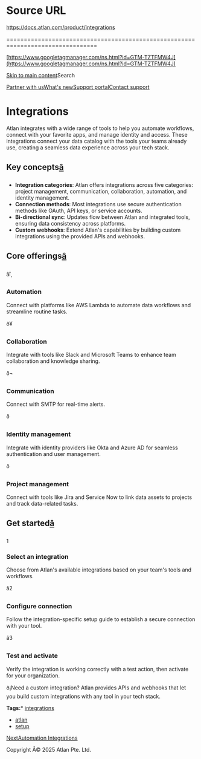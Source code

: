 # Source URL
https://docs.atlan.com/product/integrations

================================================================================

<!--
canonical: https://docs.atlan.com/product/integrations
link-alternate: https://docs.atlan.com/product/integrations
meta-description: Learn how to integrate Atlan with project management, communication, collaboration, automation, and identity management tools.
meta-docsearch:docusaurus_tag: docs-default-current
meta-docsearch:language: en
meta-docsearch:version: current
meta-docusaurus_locale: en
meta-docusaurus_tag: docs-default-current
meta-docusaurus_version: current
meta-generator: Docusaurus v3.8.1
meta-og-description: Learn how to integrate Atlan with project management, communication, collaboration, automation, and identity management tools.
meta-og-locale: en
meta-og-title: Integrations | Atlan Documentation
meta-og-url: https://docs.atlan.com/product/integrations
meta-twitter:card: summary_large_image
meta-viewport: width=device-width,initial-scale=1
title: Integrations | Atlan Documentation
-->

[https://www.googletagmanager.com/ns.html?id=GTM-TZTFMW4J](https://www.googletagmanager.com/ns.html?id=GTM-TZTFMW4J)

[Skip to main content](#__docusaurus_skipToContent_fallback)Search

[Partner with us](https://docs.google.com/forms/d/e/1FAIpQLScuAIhCm2GS7YFstrOjawbP8J7PUmOynQo7wI2yGCcCyEcVSw/viewform)[What's new](https://shipped.atlan.com/)[Support portal](https://atlan.zendesk.com/auth/v2/login/signin?return_to=https%3A%2F%2Fatlan.zendesk.com%2Fhc%2Fen-us&theme=hc&locale=en-us&brand_id=1900000425113&auth_origin=1900000425113%2Cfalse%2Ctrue)[Contact support](/support/submit-request)

Integrations
============

Atlan integrates with a wide range of tools to help you automate workflows, connect with your favorite apps, and manage identity and access. These integrations connect your data catalog with the tools your teams already use, creating a seamless data experience across your tech stack.

Key concepts[â](#key-concepts "Direct link to Key concepts")
--------------------------------------------------------------

* **Integration categories**: Atlan offers integrations across five categories: project management, communication, collaboration, automation, and identity management.
* **Connection methods**: Most integrations use secure authentication methods like OAuth, API keys, or service accounts.
* **Bi\-directional sync**: Updates flow between Atlan and integrated tools, ensuring data consistency across platforms.
* **Custom webhooks**: Extend Atlan's capabilities by building custom integrations using the provided APIs and webhooks.

Core offerings[â](#core-offerings "Direct link to Core offerings")
--------------------------------------------------------------------

âï¸

### Automation

Connect with platforms like AWS Lambda to automate data workflows and streamline routine tasks.

ð¥

### Collaboration

Integrate with tools like Slack and Microsoft Teams to enhance team collaboration and knowledge sharing.

ð¬

### Communication

Connect with SMTP for real\-time alerts.

ð

### Identity management

Integrate with identity providers like Okta and Azure AD for seamless authentication and user management.

ð

### Project management

Connect with tools like Jira and Service Now to link data assets to projects and track data\-related tasks.

Get started[â](#get-started "Direct link to Get started")
-----------------------------------------------------------

1

### Select an integration

Choose from Atlan's available integrations based on your team's tools and workflows.

â2

### Configure connection

Follow the integration\-specific setup guide to establish a secure connection with your tool.

â3

### Test and activate

Verify the integration is working correctly with a test action, then activate for your organization.

ð¡Need a custom integration? Atlan provides APIs and webhooks that let you build custom integrations with any tool in your tech stack.

**Tags:*** [integrations](/tags/integrations)
* [atlan](/tags/atlan)
* [setup](/tags/setup)

[NextAutomation Integrations](/product/integrations/automation)

Copyright Â© 2025 Atlan Pte. Ltd.

